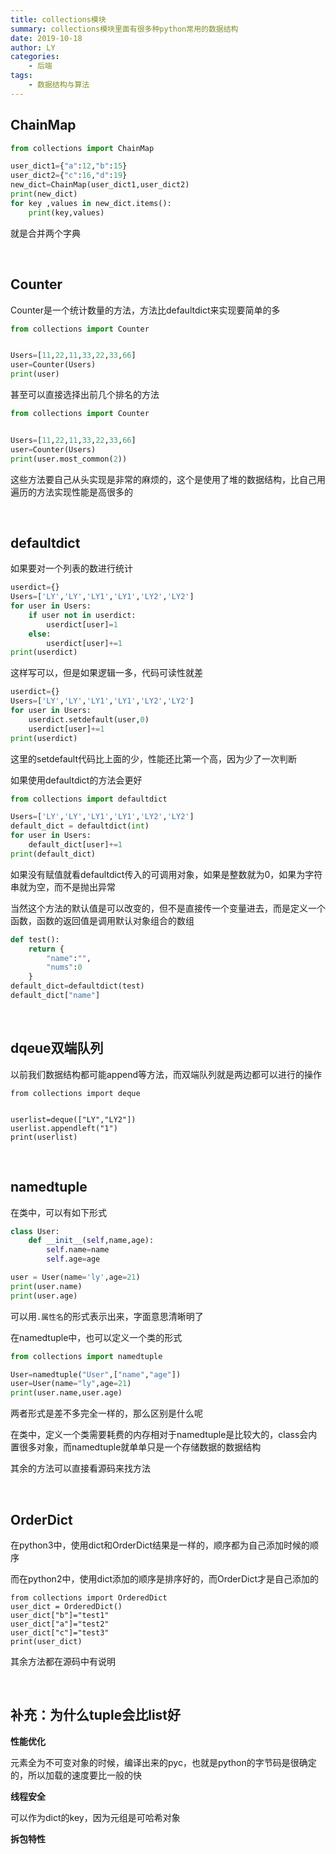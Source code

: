 ```yaml
---
title: collections模块
summary: collections模块里面有很多种python常用的数据结构
date: 2019-10-18
author: LY
categories:
    - 后端
tags:
    - 数据结构与算法
---
```


## ChainMap

```python
from collections import ChainMap

user_dict1={"a":12,"b":15}
user_dict2={"c":16,"d":19}
new_dict=ChainMap(user_dict1,user_dict2)
print(new_dict)
for key ,values in new_dict.items():
    print(key,values)
```

就是合并两个字典

&emsp;

## Counter

Counter是一个统计数量的方法，方法比defaultdict来实现要简单的多

```python
from collections import Counter


Users=[11,22,11,33,22,33,66]
user=Counter(Users)
print(user)
```

甚至可以直接选择出前几个排名的方法

```python
from collections import Counter


Users=[11,22,11,33,22,33,66]
user=Counter(Users)
print(user.most_common(2))
```

这些方法要自己从头实现是非常的麻烦的，这个是使用了堆的数据结构，比自己用遍历的方法实现性能是高很多的 

&emsp;

## defaultdict

如果要对一个列表的数进行统计

```python
userdict={}
Users=['LY','LY','LY1','LY1','LY2','LY2']
for user in Users:
    if user not in userdict:
        userdict[user]=1
    else:
        userdict[user]+=1
print(userdict)
```

这样写可以，但是如果逻辑一多，代码可读性就差



```python
userdict={}
Users=['LY','LY','LY1','LY1','LY2','LY2']
for user in Users:
    userdict.setdefault(user,0)
    userdict[user]+=1
print(userdict)
```

这里的setdefault代码比上面的少，性能还比第一个高，因为少了一次判断



如果使用defaultdict的方法会更好 

```python
from collections import defaultdict

Users=['LY','LY','LY1','LY1','LY2','LY2']
default_dict = defaultdict(int)
for user in Users:
    default_dict[user]+=1
print(default_dict)
```

如果没有赋值就看defaultdict传入的可调用对象，如果是整数就为0，如果为字符串就为空，而不是抛出异常

当然这个方法的默认值是可以改变的，但不是直接传一个变量进去，而是定义一个函数，函数的返回值是调用默认对象组合的数组

```python
def test():
    return {
        "name":"",
        "nums":0
    }
default_dict=defaultdict(test)
default_dict["name"]
```

&emsp;

## dqeue双端队列

以前我们数据结构都可能append等方法，而双端队列就是两边都可以进行的操作

```
from collections import deque


userlist=deque(["LY","LY2"])
userlist.appendleft("1")
print(userlist)
```

&emsp;

## namedtuple

在类中，可以有如下形式

```python
class User:
    def __init__(self,name,age):
        self.name=name
        self.age=age

user = User(name='ly',age=21)
print(user.name)
print(user.age)
```

可以用`.属性名`的形式表示出来，字面意思清晰明了



在namedtuple中，也可以定义一个类的形式

```python
from collections import namedtuple

User=namedtuple("User",["name","age"])
user=User(name="ly",age=21)
print(user.name,user.age)
```



两者形式是差不多完全一样的，那么区别是什么呢

在类中，定义一个类需要耗费的内存相对于namedtuple是比较大的，class会内置很多对象，而namedtuple就单单只是一个存储数据的数据结构

其余的方法可以直接看源码来找方法

&emsp;

## OrderDict

在python3中，使用dict和OrderDict结果是一样的，顺序都为自己添加时候的顺序

而在python2中，使用dict添加的顺序是排序好的，而OrderDict才是自己添加的

```
from collections import OrderedDict
user_dict = OrderedDict()
user_dict["b"]="test1"
user_dict["a"]="test2"
user_dict["c"]="test3"
print(user_dict)
```

其余方法都在源码中有说明

&emsp;

## 补充：为什么tuple会比list好

**性能优化**

元素全为不可变对象的时候，编译出来的pyc，也就是python的字节码是很确定的，所以加载的速度要比一般的快

**线程安全**

可以作为dict的key，因为元组是可哈希对象

**拆包特性**